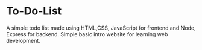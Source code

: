 # To-Do-List
A simple todo list made using HTML,CSS, JavaScript for frontend and Node, Express for backend. Simple basic intro website for learning web development.
